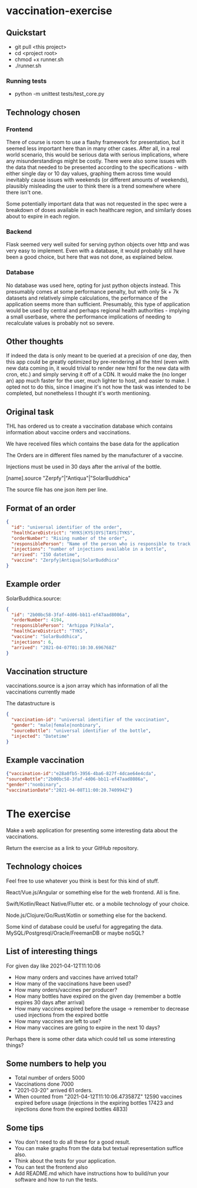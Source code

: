 # vaccination-exercise

## Quickstart

* git pull \<this project>
* cd \<project root>
* chmod +x runner.sh
* ./runner.sh

### Running tests

* python -m unittest tests/test_core.py

## Technology chosen

### Frontend

There of course is room to use a flashy framework for presentation, but it seemed less
important here than in many other cases. After all, in a real world scenario, this would
be serious data with serious implications, where any misunderstandings might be costly.
There were also some issues with the data that needed to be presented according to the
specifications - with either single day or 10 day values, graphing them across time
would inevitably cause issues with weekends (or different amounts of weekends),
plausibly misleading the user to think there is a trend somewhere where there isn't one.

Some potentially important data that was not requested in the spec were a breakdown of
doses available in each healthcare region, and similarly doses about to expire in each
region.

### Backend

Flask seemed very well suited for serving python objects over http and was very easy to
implement. Even with a database, it would probably still have been a good choice, but
here that was not done, as explained below.

### Database

No database was used here, opting for just python objects instead. This presumably comes
at some performance penalty, but with only 5k + 7k datasets and relatively simple
calculations, the performance of the application seems more than sufficient. Presumably,
this type of application would be used by central and perhaps regional health
authorities - implying a small userbase, where the performance implications of needing
to recalculate values is probably not so severe.

## Other thoughts

If indeed the data is only meant to be queried at a precision of one day, then this app
could be greatly optimized by pre-rendering all the html (even with new data
coming in, it would trivial to render new html for the new data with cron, etc.) and
simply serving it off of a CDN. It would make the (no longer an) app much faster for the
user, much lighter to host, and easier to make. I opted not to do this, since I imagine
it's not how the task was intended to be completed, but nonetheless I thought it's worth
mentioning.

## Original task

THL has ordered us to create a vaccination database which contains information about vaccine orders and vaccinations.

We have received files which contains the base data for the application

The Orders are in different files named by the manufacturer of a vaccine.

Injections must be used in 30 days after the arrival of the bottle.

[name].source "Zerpfy"|"Antiqua"|"SolarBuddhica"

The source file has one json item per line.

## Format of an order

```json
{
  "id": "universal identifier of the order",
  "healthCareDistrict": "HYKS|KYS|OYS|TAYS|TYKS",
  "orderNumber": "Rising number of the order",
  "responsiblePerson": "Name of the person who is responsible to track the delivery",
  "injections": "number of injections available in a bottle",
  "arrived": "ISO datetime",
  "vaccine": "Zerpfy|Antiqua|SolarBuddhica"
}
```

## Example order

SolarBuddhica.source:

```json
{
  "id": "2b00bc58-3faf-4d06-bb11-ef47aad8086a",
  "orderNumber": 4194,
  "responsiblePerson": "Arhippa Pihkala",
  "healthCareDistrict": "TYKS",
  "vaccine": "SolarBuddhica",
  "injections": 6,
  "arrived": "2021-04-07T01:10:30.696768Z"
}
```

## Vaccination structure

vaccinations.source is a json array which has information of all the vaccinations currently made

The datastructure is

```json
{
  "vaccination-id": "universal identifier of the vaccination",
  "gender": "male|female|nonbinary",
  "sourceBottle": "universal identifier of the bottle",
  "injected": "Datetime"
}
```

## Example vaccination

```json
{"vaccination-id":"e28a0fb5-3956-4ba6-827f-4dcae64e4cda",
"sourceBottle":"2b00bc58-3faf-4d06-bb11-ef47aad8086a",
"gender":"nonbinary",
"vaccinationDate":"2021-04-08T11:00:20.740994Z"}
```

# The exercise

Make a web application for presenting some interesting data about the vaccinations.

Return the exercise as a link to your GitHub repository.

## Technology choices

Feel free to use whatever you think is best for this kind of stuff.

React/Vue.js/Angular or something else for the web frontend. All is fine.

Swift/Kotlin/React Native/Flutter etc. or a mobile technology of your choice.

Node.js/Clojure/Go/Rust/Kotlin or something else for the backend.

Some kind of database could be useful for aggregating the data. MySQL/Postgresql/Oracle/FreemanDB or maybe noSQL?

## List of interesting things

For given day like 2021-04-12T11:10:06

* How many orders and vaccines have arrived total?
* How many of the vaccinations have been used?
* How many orders/vaccines per producer?
* How many bottles have expired on the given day (remember a bottle expires 30 days after arrival)
* How many vaccines expired before the usage -> remember to decrease used injections from the expired bottle
* How many vaccines are left to use?
* How many vaccines are going to expire in the next 10 days?

Perhaps there is some other data which could tell us some interesting things?

## Some numbers to help you

* Total number of orders 5000
* Vaccinations done 7000
* "2021-03-20" arrived 61 orders.
* When counted from "2021-04-12T11:10:06.473587Z" 12590 vaccines expired before usage (injections in the expiring bottles 17423
  and injections done from the expired bottles 4833)

## Some tips

* You don't need to do all these for a good result.
* You can make graphs from the data but textual representation suffice also.
* Think about the tests for your application.
* You can test the frontend also
* Add README.md which have instructions how to build/run your software and how to run the tests.
